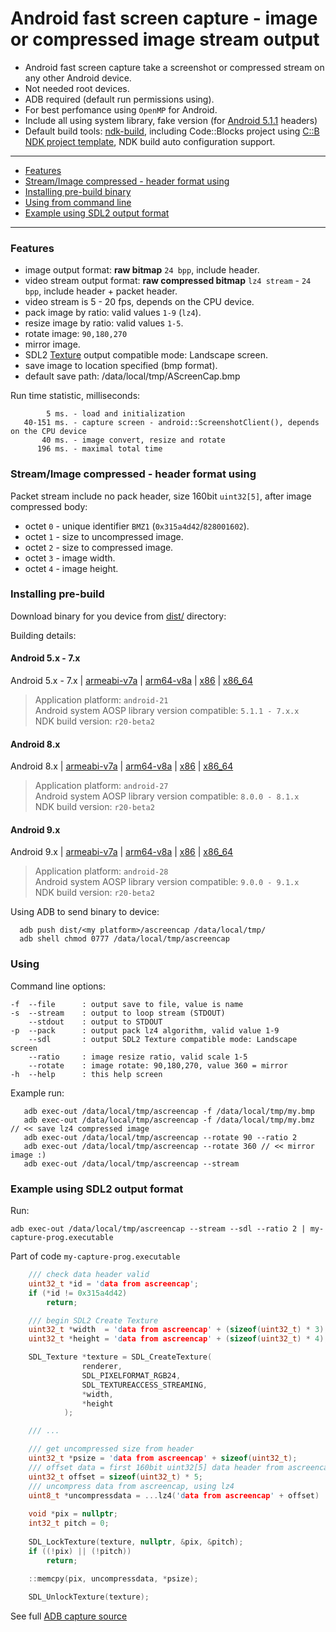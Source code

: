 # Android fast screen capture - image or compressed image stream output

- Android fast screen capture take a screenshot or compressed stream on any other Android device.  
- Not needed root devices.   
- ADB required (default run permissions using).  
- For best perfomance using `OpenMP` for Android.
- Include all using system library, fake version (for [Android 5.1.1](https://github.com/ClnViewer/android-platform-headers/tree/master/android-5.1.1_r1) headers)
- Default build tools: [ndk-build](https://developer.android.com/ndk/downloads?hl=hi#beta-downloads), including Code::Blocks project using [C::B NDK project template](https://github.com/ClnViewer/Code-Blocks-Android-NDK), NDK build auto configuration support.

----

- [Features](#features)
- [Stream/Image compressed - header format using](#streamimage-compressed---header-format-using)
- [Installing pre-build binary](#installing-pre-build)
- [Using from command line](#using)
- [Example using SDL2 output format](#example-using-sdl2-output-format)

----

### Features

- image output format: **raw bitmap** `24 bpp`, include header.
- video stream output format: **raw compressed bitmap** `lz4 stream` - `24 bpp`, include header + packet header.
- video stream is 5 - 20 fps, depends on the CPU device.  
- pack image by ratio: valid values `1-9` (`lz4`).
- resize image by ratio: valid values `1-5`.
- rotate image: `90,180,270`
- mirror image.
- SDL2 [Texture](#example-using-sdl2-output-format) output compatible mode: Landscape screen.
- save image to location specified (bmp format).
- default save path: /data/local/tmp/AScreenCap.bmp

Run time statistic, milliseconds:

            5 ms. - load and initialization
       40-151 ms. - capture screen - android::ScreenshotClient(), depends on the CPU device   
           40 ms. - image convert, resize and rotate
          196 ms. - maximal total time


### Stream/Image compressed - header format using

Packet stream include no pack header, size 160bit  `uint32[5]`, after image compressed body:
- octet `0` - unique identifier `BMZ1` (`0x315a4d42`/`828001602`).  
- octet `1` - size to uncompressed image.
- octet `2` - size to compressed image.
- octet `3` - image width.
- octet `4` - image height.

### Installing pre-build

Download binary for you device from [dist/](https://github.com/ClnViewer/Android-fast-screen-capture/blob/master/dist/) directory: 

Building details:

#### Android 5.x - 7.x

Android 5.x - 7.x | [armeabi-v7a](https://github.com/ClnViewer/Android-fast-screen-capture/blob/master/dist/5/armeabi-v7a) | [arm64-v8a](https://github.com/ClnViewer/Android-fast-screen-capture/blob/master/dist/5/arm64-v8a) | [x86](https://github.com/ClnViewer/Android-fast-screen-capture/blob/master/dist/5/x86) | [x86_64](https://github.com/ClnViewer/Android-fast-screen-capture/blob/master/dist/5/x86_64)  

> Application platform: `android-21`   
> Android system AOSP library version compatible: `5.1.1 - 7.x.x`   
> NDK build version: `r20-beta2`   

#### Android 8.x

Android 8.x | [armeabi-v7a](https://github.com/ClnViewer/Android-fast-screen-capture/blob/master/dist/8/armeabi-v7a) | [arm64-v8a](https://github.com/ClnViewer/Android-fast-screen-capture/blob/master/dist/8/arm64-v8a) | [x86](https://github.com/ClnViewer/Android-fast-screen-capture/blob/master/dist/8/x86) | [x86_64](https://github.com/ClnViewer/Android-fast-screen-capture/blob/master/dist/8/x86_64)  

> Application platform: `android-27`   
> Android system AOSP library version compatible: `8.0.0 - 8.1.x`   
> NDK build version: `r20-beta2`   

#### Android 9.x

Android 9.x | [armeabi-v7a](https://github.com/ClnViewer/Android-fast-screen-capture/blob/master/dist/9/armeabi-v7a) | [arm64-v8a](https://github.com/ClnViewer/Android-fast-screen-capture/blob/master/dist/9/arm64-v8a) | [x86](https://github.com/ClnViewer/Android-fast-screen-capture/blob/master/dist/9/x86) | [x86_64](https://github.com/ClnViewer/Android-fast-screen-capture/blob/master/dist/9/x86_64)  

> Application platform: `android-28`   
> Android system AOSP library version compatible: `9.0.0 - 9.1.x`   
> NDK build version: `r20-beta2`   

Using ADB to send binary to device: 

      adb push dist/<my platform>/ascreencap /data/local/tmp/
      adb shell chmod 0777 /data/local/tmp/ascreencap

### Using

Command line options:

	-f	--file		: output save to file, value is name
	-s	--stream	: output to loop stream (STDOUT)
		--stdout	: output to STDOUT
	-p	--pack		: output pack lz4 algorithm, valid value 1-9
		--sdl		: output SDL2 Texture compatible mode: Landscape screen
		--ratio 	: image resize ratio, valid scale 1-5
		--rotate	: image rotate: 90,180,270, value 360 = mirror
	-h	--help		: this help screen

Example run:

       adb exec-out /data/local/tmp/ascreencap -f /data/local/tmp/my.bmp
       adb exec-out /data/local/tmp/ascreencap -f /data/local/tmp/my.bmz // << save lz4 compressed image
       adb exec-out /data/local/tmp/ascreencap --rotate 90 --ratio 2
       adb exec-out /data/local/tmp/ascreencap --rotate 360 // << mirror image :)
       adb exec-out /data/local/tmp/ascreencap --stream
       

### Example using SDL2 output format

Run:

```shell
adb exec-out /data/local/tmp/ascreencap --stream --sdl --ratio 2 | my-capture-prog.executable
```

Part of code `my-capture-prog.executable`   

```C++
    /// check data header valid
    uint32_t *id = 'data from ascreencap';
    if (*id != 0x315a4d42)
        return;

    /// begin SDL2 Create Texture
    uint32_t *width  = 'data from ascreencap' + (sizeof(uint32_t) * 3);
    uint32_t *height = 'data from ascreencap' + (sizeof(uint32_t) * 4);

    SDL_Texture *texture = SDL_CreateTexture(
                renderer,
                SDL_PIXELFORMAT_RGB24,
                SDL_TEXTUREACCESS_STREAMING,
                *width,
                *height
            );

    /// ...

    /// get uncompressed size from header
    uint32_t *psize = 'data from ascreencap' + sizeof(uint32_t);
    /// offset data = first 160bit uint32[5] data header from ascreencap
    uint32_t offset = sizeof(uint32_t) * 5;
    /// uncompress data from ascreencap, using lz4
    uint8_t *uncompressdata = ...lz4('data from ascreencap' + offset)
    
    void *pix = nullptr;
    int32_t pitch = 0;
    
    SDL_LockTexture(texture, nullptr, &pix, &pitch);
    if ((!pix) || (!pitch))
        return;
	
    ::memcpy(pix, uncompressdata, *psize);

    SDL_UnlockTexture(texture);

```

See full [ADB capture source](https://github.com/ClnViewer/ADB-Android-Viewer/blob/f61a59666fd888ba99c79537f0b4ae4c696eec13/src/ADBDriverDLL/src/DriverSocket/DriverSocketCapture.cpp#L7)

